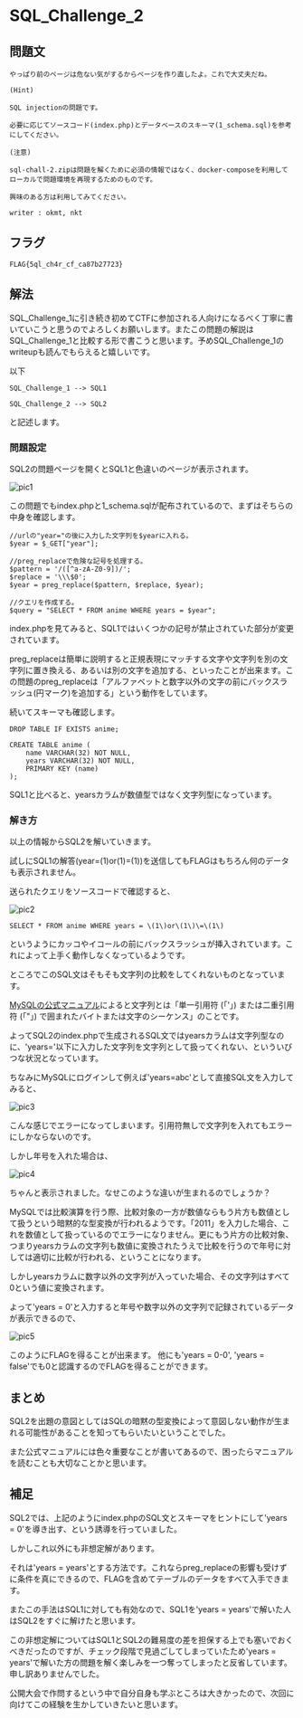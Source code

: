 # SQL_Challenge_2

## 問題文
```
やっぱり前のページは危ない気がするからページを作り直したよ。これで大丈夫だね。

(Hint)

SQL injectionの問題です。

必要に応じてソースコード(index.php)とデータベースのスキーマ(1_schema.sql)を参考にしてください。

(注意)

sql-chall-2.zipは問題を解くために必須の情報ではなく、docker-composeを利用してローカルで問題環境を再現するためのものです。

興味のある方は利用してみてください。

writer : okmt, nkt
```

## フラグ
```
FLAG{5ql_ch4r_cf_ca87b27723}
```
## 解法
SQL_Challenge_1に引き続き初めてCTFに参加される人向けになるべく丁寧に書いていこうと思うのでよろしくお願いします。またこの問題の解説はSQL_Challenge_1と比較する形で書こうと思います。予めSQL_Challenge_1のwriteupも読んでもらえると嬉しいです。

以下
```
SQL_Challenge_1 --> SQL1

SQL_Challenge_2 --> SQL2
```
と記述します。
### 問題設定
SQL2の問題ページを開くとSQL1と色違いのページが表示されます。

![pic1](./pic/sql2_pic1.png)

この問題でもindex.phpと1_schema.sqlが配布されているので、まずはそちらの中身を確認します。

```
//urlの"year="の後に入力した文字列を$yearに入れる。
$year = $_GET["year"];

//preg_replaceで危険な記号を処理する。
$pattern = '/([^a-zA-Z0-9])/';
$replace = '\\\$0';
$year = preg_replace($pattern, $replace, $year);

//クエリを作成する。
$query = "SELECT * FROM anime WHERE years = $year";

```
index.phpを見てみると、SQL1ではいくつかの記号が禁止されていた部分が変更されています。

preg_replaceは簡単に説明すると正規表現にマッチする文字や文字列を別の文字列に置き換える、あるいは別の文字を追加する、といったことが出来ます。この問題のpreg_replaceは「アルファベットと数字以外の文字の前にバックスラッシュ(円マーク)を追加する」という動作をしています。

続いてスキーマも確認します。
```
DROP TABLE IF EXISTS anime;

CREATE TABLE anime (
    name VARCHAR(32) NOT NULL,
    years VARCHAR(32) NOT NULL,
    PRIMARY KEY (name)
);
```
SQL1と比べると、yearsカラムが数値型ではなく文字列型になっています。

### 解き方
以上の情報からSQL2を解いていきます。

試しにSQL1の解答(year=(1)or(1)=(1))を送信してもFLAGはもちろん何のデータも表示されません。

送られたクエリをソースコードで確認すると、

![pic2](./pic/sql2_pic2.png)

```
SELECT * FROM anime WHERE years = \(1\)or\(1\)\=\(1\)
```
というようにカッコやイコールの前にバックスラッシュが挿入されています。これによって上手く動作しなくなっているようです。

ところでこのSQL文はそもそも文字列の比較をしてくれないものとなっています。

[MySQLの公式マニュアル](https://dev.mysql.com/doc/refman/5.6/ja/string-literals.html)によると文字列とは「単一引用符 (「'」) または二重引用符 (「"」) で囲まれたバイトまたは文字のシーケンス」のことです。

よってSQL2のindex.phpで生成されるSQL文ではyearsカラムは文字列型なのに、'years='以下に入力した文字列を文字列として扱ってくれない、といういびつな状況となっています。

ちなみにMySQLにログインして例えば'years=abc'として直接SQL文を入力してみると、

![pic3](./pic/sql2_pic3.png)

こんな感じでエラーになってしまいます。引用符無しで文字列を入れてもエラーにしかならないのです。

しかし年号を入れた場合は、

![pic4](./pic/sql2_pic4.png)

ちゃんと表示されました。なせこのような違いが生まれるのでしょうか？

MySQLでは比較演算を行う際、比較対象の一方が数値ならもう片方も数値として扱うという暗黙的な型変換が行われるようです。「2011」を入力した場合、これを数値として扱っているのでエラーになりません。更にもう片方の比較対象、つまりyearsカラムの文字列も数値に変換されたうえで比較を行うので年号に対しては適切に比較が行われる、ということになります。

しかしyearsカラムに数字以外の文字列が入っていた場合、その文字列はすべて0という値に変換されます。

よって'years = 0'と入力すると年号や数字以外の文字列で記録されているデータが表示できるので、

![pic5](./pic/sql2_pic5.png)

このようにFLAGを得ることが出来ます。
他にも'years = 0-0', 'years = false'でも0と認識するのでFLAGを得ることができます。

## まとめ
SQL2を出題の意図としてはSQLの暗黙の型変換によって意図しない動作が生まれる可能性があることを知ってもらいたいということでした。

また公式マニュアルには色々重要なことが書いてあるので、困ったらマニュアルを読むことも大切なことかと思います。

## 補足
SQL2では、上記のようにindex.phpのSQL文とスキーマをヒントにして'years = 0'を導き出す、という誘導を行っていました。

しかしこれ以外にも非想定解があります。

それは'years = years'とする方法です。これならpreg_replaceの影響も受けずに条件を真にできるので、FLAGを含めてテーブルのデータをすべて入手できます。

またこの手法はSQL1に対しても有効なので、SQL1を'years = years'で解いた人はSQL2をすぐに解けたと思います。

この非想定解についてはSQL1とSQL2の難易度の差を担保する上でも塞いでおくべきだったのですが、チェック段階で見過ごしてしまっていたため'years = years'で解いた方の問題を解く楽しみを一つ奪ってしまったと反省しています。申し訳ありませんでした。

公開大会で作問するという中で自分自身も学ぶところは大きかったので、次回に向けてこの経験を生かしていきたいと思います。